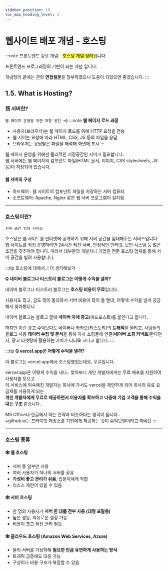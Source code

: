 ```yaml
---
sidebar_position: 10
toc_max_heading_level: 4
---
```


# 웹사이트 배포 개념 - 호스팅

:::note
프론트엔드 중요 개념 - <mark>호스팅 개념 정리</mark>입니다.

프론트엔드 프로그래밍의 기반이 되는 개념 입니다.

개념정리 끝에는 관련 **면접질문**을 첨부하였으니 도움이 되었으면 좋겠습니다.
:::
## 1.5. What is Hosting?


### 웹 서버란?
`웹 페이지 운영을 위한 저장 공간 +@`
:::note
**웹 페이지 로드 과정**
- 사용자(브라우저)는 웹 페이지 로드를 위해 HTTP 요청을 전송
- 웹 서버는 요청에 따라 HTML, CSS, JS 등의 파일을 응답
- 브라우저는 응답받은 파일을 해석해 화면에 표시
:::

웹 페이지 운영을 위해선 물리적인 저장공간인 서버가 필요합니다.  
웹 서버에는 웹 페이지의 컴포넌트 파일(HTML 문서, 이미지, CSS stylesheets, JS 등)이 저장되어 있습니다.

#### 웹 서버의 구성

- 하드웨어 : 웹 사이트의 컴포넌트 파일을 저장하는 서버 컴퓨터
- 소프트웨어: Apache, Nginx 같은 웹 서버 프로그램이 설치됨

---


### 호스팅이란?
`서버 공간 임대 서비스`

호스팅은 웹 사이트를 인터넷에 공개하기 위해 서버 공간을 임대해주는 서비스입니다. 웹 사이트를 직접 운영하려면 24시간 켜진 서버, 안정적인 인터넷, 보안 시스템 등 많은 조건을 갖추어야 합니다. 따라서 대부분의 개발자나 기업은 전문 호스팅 업체를 통해 서버 공간을 빌려 사용합니다.

:::tip
호스팅에 대해서..! 더 생각해보기

**Q 네이버 블로그나 티스토리 블로그는 어떻게 수익을 낼까?**

네이버 블로그나 티스토리 블로그는 **호스팅 비용이 무료**입니다.

사용자도 많고, 글도 많이 올라와서 서버 비용이 많이 들 텐데, 어떻게 수익을 낼까 궁금해서 찾아봤더니 

네이버 블로그는 블로그 글에 **네이버 자체 광고**(애드포스트)를 붙인다고 합니다.

하지만 이런 광고 수익보다도 네이버나 카카오(티스토리)의 **트래픽**을 올리고, 사람들의 블로그 사용 **데이터 수집 및 분석**을 통해 자사 쇼핑몰에 연결(**네이버 쇼핑 커넥트**)한다던지, 광고 타겟팅에 활용하는 가치가 더더욱 크다고 합니다.
:::

:::tip
**Q vercel.app은 어떻게 수익을 낼까?**

이 블로그는 vercel.app에서 호스팅했었는데요, 무료입니다.

vercel.app은 어떻게 수익을 내나.. 찾아보니 개인 개발자에게는 무료 배포를 지원하여 사용자를 모으고  
이 서비스에 익숙해진 개발자는 회사에 가서도 vercel을 제안하게 되어 회사의 유료 요금제를 사용하게 되는  
**개인 개발자에게 무료로 제공하면서 이용자를 확보하고** **나중에 기업 고객을 통해 수익을 내는 구조** 같습니다.

MS Office나 한글에서 하는 전략과 비슷하다는 생각이 듭니다..  
+github.io는 프라이빗 저장소를 기업에게 제공하는 것이 수익모델이라고 하네요
:::


--- 
### 호스팅 종류

#### 🕸 웹 호스팅

- 서버 중 일부만 사용
- 여러 사용자가 하나의 서버를 공유
- **가성비 좋고 관리가 쉬움**, 입문자에게 적합
- 리소스 제한이 있을 수 있음

#### 🕸 서버 호스팅

- 한 명의 사용자가 **서버 한 대를 전부 사용 (대형 포탈용)**
- 높은 성능, 자유로운 설정 가능
- 비용이 크고 직접 관리 필요

#### 🕸 클라우드 호스팅 (Amazon Web Services, Azure)

- 물리 서버를 가상화해 **필요한 만큼 유연하게 사용하는 방식**
- 트래픽 급증에도 대응 가능
- 구성이나 비용 구조가 복잡할 수 있음